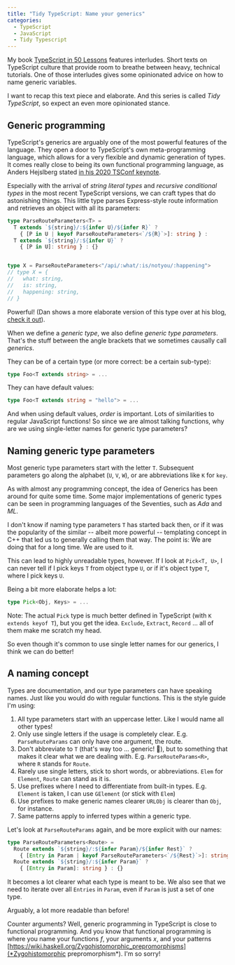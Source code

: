 ```yaml
---
title: "Tidy TypeScript: Name your generics"
categories:
  - TypeScript
  - JavaScript
  - Tidy Typescript
---
```


My book [TypeScript in 50 Lessons](https://typescript-book.com) features interludes. Short texts on TypeScript culture that provide room to breathe between heavy, technical tutorials. One of those interludes gives some opinionated advice on how to name generic variables.

I want to recap this text piece and elaborate. And this series is called *Tidy TypeScript*, so expect an even more opinionated stance.

## Generic programming

TypeScript's generics are arguably one of the most powerful features of the language. They open a door to TypeScript's own meta-programming language, which allows for a very flexible and dynamic generation of types. It comes really close to being its own functional programming language, as Anders Hejslberg stated [in his 2020 TSConf keynote](https://www.youtube.com/watch?v=IGw2MRI0YV8).

Especially with the arrival of *string literal types* and *recursive conditional types* in the most recent TypeScript versions, we can craft types that do astonishing things. This little type parses Express-style route information and retrieves an object with all its parameters:

```typescript
type ParseRouteParameters<T> = 
  T extends `${string}/:${infer U}/${infer R}` ? 
    { [P in U | keyof ParseRouteParameters<`/${R}`>]: string } : 
  T extends `${string}/:${infer U}` ?
    { [P in U]: string } : {}


type X = ParseRouteParameters<"/api/:what/:is/notyou/:happening">
// type X = {
//   what: string,
//   is: string,
//   happening: string, 
// }
```

Powerful! (Dan shows a more elaborate version of this type over at his blog, [check it out](https://effectivetypescript.com/2020/11/05/template-literal-types/)).

When we define a *generic type*, we also define *generic type parameters*. That's the stuff between the angle brackets that we sometimes causally call *generics*.

They can be of a certain type (or more correct: be a certain sub-type):

```typescript
type Foo<T extends string> = ...
```

They can have default values:

```typescript
type Foo<T extends string = "hello"> = ...
```

And when using default values, *order* is important. Lots of similarities to regular JavaScript functions! So since we are almost talking functions, why are we using single-letter names for generic type parameters?


## Naming generic type parameters

Most generic type parameters start with the letter `T`. Subsequent parameters go along the alphabet (`U`, `V`, `W`), or are abbreviations like `K` for `key`.

As with almost any programming concept, the idea of Generics has been around for quite some time. Some major implementations of generic types can be seen in programming languages of the Seventies, such as *Ada* and *ML*.

I don't know if naming type parameters `T` has started back then, or if it was the popularity of the similar -- albeit more powerful -- templating concept in C++ that led us to generally calling them that way. The point is: We are doing that for a long time. We are used to it.

This can lead to highly unreadable types, however. If I look at `Pick<T, U>`, I can never tell if I pick keys `T` from object type `U`, or if it's object type `T`, where I pick keys `U`. 

Being a bit more elaborate helps a lot:

```typescript
type Pick<Obj, Keys> = ...
```

Note: The actual `Pick` type is much better defined in TypeScript (with `K extends keyof T`), but you get the idea. `Exclude`, `Extract`, `Record` ... all of them make me scratch my head.

So even though it's common to use single letter names for our generics, I think we can do better!

## A naming concept

Types are documentation, and our type parameters can have speaking names. Just like you would do with regular functions. This is the style guide I'm using:

1. All type parameters start with an uppercase letter. Like I would name all other types!
2. Only use single letters if the usage is completely clear. E.g. `ParseRouteParams` can only have one argument, the route.
3. Don't abbreviate to `T` (that's way too ... generic! 🤨), but to something that makes it clear what we are dealing with. E.g. `ParseRouteParams<R>`, where `R` stands for `Route`.
4. Rarely use single letters, stick to short words, or abbreviations. `Elem` for `Element`, `Route` can stand as it is.
5. Use prefixes where I need to differentiate from built-in types. E.g. `Element` is taken, I can use `GElement` (or stick with `Elem`)
6. Use prefixes to make generic names clearer `URLObj` is clearer than `Obj`, for instance.
7. Same patterns apply to inferred types within a generic type.

Let's look at `ParseRouteParams` again, and be more explicit with our names:

```typescript
type ParseRouteParameters<Route> = 
  Route extends `${string}/:${infer Param}/${infer Rest}` ? 
    { [Entry in Param | keyof ParseRouteParameters<`/${Rest}`>]: string } : 
  Route extends `${string}/:${infer Param}` ?
    { [Entry in Param]: string } : {}
```

It becomes a lot clearer what each type is meant to be. We also see that we need to iterate over all `Entries` in `Param`, even if `Param` is just a set of one type. 

Arguably, a lot more readable than before!

Counter arguments? Well, generic programming in TypeScript is close to functional programming. And you know that functional programming is where you name your functions *f*, your arguments *x*, and your patterns [https://wiki.haskell.org/Zygohistomorphic_prepromorphisms](*Zygohistomorphic prepromorphism*). I'm so sorry!
